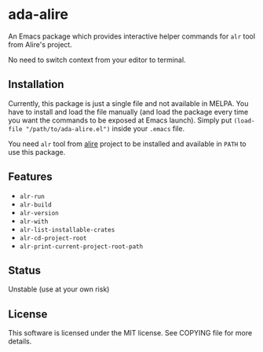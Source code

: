 # ada-alire
An Emacs package which provides interactive helper commands
for `alr` tool from Alire's project.

No need to switch context from your editor to terminal.

## Installation
Currently, this package is just a single file and not available in
MELPA. You have to install and load the file manually (and load
the package every time you want the commands to be exposed at Emacs launch).
Simply put `(load-file "/path/to/ada-alire.el")` inside your `.emacs` file.

You need `alr` tool from [alire](https://github.com/alire-project/alire) project
to be installed and available in `PATH` to use this package.

## Features
- `alr-run`
- `alr-build`
- `alr-version`
- `alr-with`
- `alr-list-installable-crates`
- `alr-cd-project-root`
- `alr-print-current-project-root-path`

## Status
Unstable (use at your own risk)

## License
This software is licensed under the MIT license. See COPYING
file for more details.
